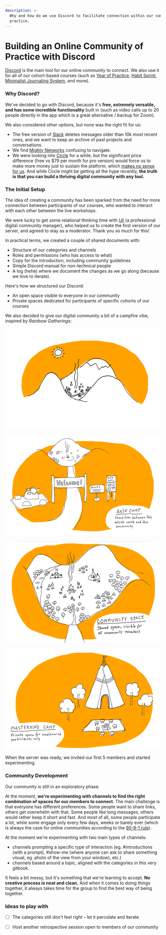 ```yaml
---
description: >-
  Why and how do we use Discord to facilitate connection within our community of
  practice.
---
```


# Building an Online Community of Practice with Discord

[Discord](https://discord.com) is the main tool for our online community to connect. We also use it for all of our cohort-based courses \(such as [Year of Practice](../projects/year-of-practice.md), [Habit Sprint](../projects/habit-sprint.md), [Minimalist Journaling System](../projects/minimalist-journaling-system.md), and more\). 

### Why Discord?

We've decided to go with Discord, because it's **free, extremely versatile, and has some incredible functionality** built in \(such as video calls up to 20 people directly in the app which is a great alternative / backup for Zoom\). 

We also considered other options, but none was the right fit for us:

* The free version of [Slack](https://slack.com/) deletes messages older than 10k most recent ones, and we want to keep an archive of past projects and conversations.
* We find [Mighty Networks](https://www.mightynetworks.com/) confusing to navigate.
* We were looking into [Circle](https://circle.so/) for a while, but the significant price difference \(free vs $79 per month for pro version\) would force us to make more money just to sustain the platform, which [makes no sense for us](less-money-more-freedom.md). And while Circle might be getting all the hype recently, **the truth is that you can build a thriving digital community with any tool.**

### The Initial Setup

The idea of creating a community has been sparked from the need for more connection between participants of our courses, who wanted to interact with each other between the live workshops.

We were lucky to get some relational thinking time with [Uli](https://twitter.com/SchurUlrich) \(a professional digital community manager\), who helped us to create the first version of our server, and agreed to stay as a moderator. Thank you so much for this!

In practical terms, we created a couple of shared documents with:

* Structure of our categories and channels
* Roles and permissions \(who has access to what\)
* Copy for the introduction, including community guidelines
* Simple Discord manual for non-technical people
* A log \(hehe\) where we document the changes as we go along \(because we love to iterate\).

Here's how we structured our Discord:

* An open space visible to everyone in our community
* Private spaces dedicated for participants of specific cohorts of our courses

We also decided to give our digital community a bit of a campfire vibe, inspired by _Rainbow Gatherings:_

![](../.gitbook/assets/js-camp.png)

![](../.gitbook/assets/jsm-base-camp.png)

![](../.gitbook/assets/js-community-space.png)

![](../.gitbook/assets/js-mastermind-camp.png)

When the server was ready, we invited our first 5 members and started experimenting.

### Community Development

Our community is still in an exploratory phase. 

At the moment, **we're experimenting with channels to find the right combination of spaces for our members to connect**. The main challenge is that everyone has different preferences. Some people want to share links, others get overwhelm with that. Some people like long messages, others would rather keep it short and fast. And most of all, some people participate a lot, while some engage only every few days, weeks or barely ever \(which is always the case for online communities according to the [90-9-1 rule](https://www.nngroup.com/articles/participation-inequality/)\).

At the moment we're experimenting with two main types of channels:

* channels prompting a specific type of interaction \(eg. \#introductions \(with a prompt\), \#show-me \(where anyone can ask to share something visual, eg. photo of the view from your window\), etc.\)
* channels based around a topic, aligned with the categories in this very gitbook.

It feels a bit messy, but it's something that we're learning to accept. **No creative process is neat and clean.** And when it comes to doing things together, it always takes time for the group to find the best way of being together.

### Ideas to play with

* [ ] The categories still don't feel right – let it percolate and iterate
* [ ] Host another retrospective session open to members of our community

